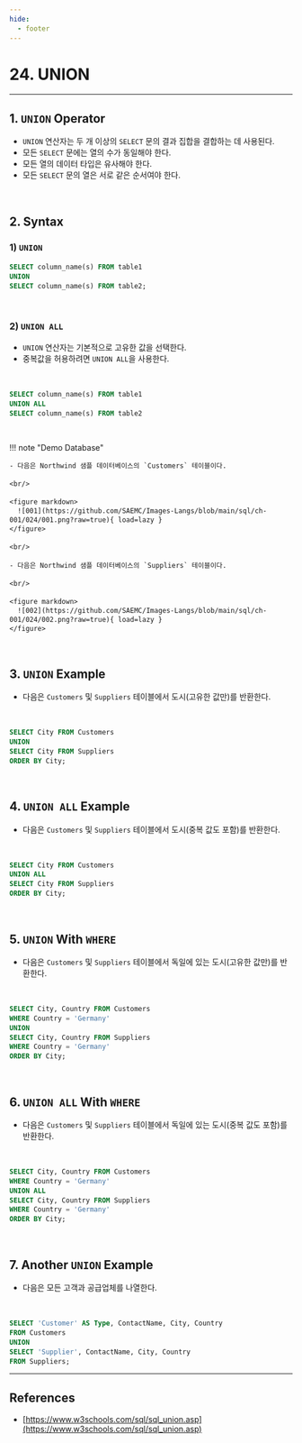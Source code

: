 ```yaml
---
hide:
  - footer
---
```


# 24. UNION

---

## 1. `UNION` Operator

- `UNION` 연산자는 두 개 이상의 `SELECT` 문의 결과 집합을 결합하는 데 사용된다.
- 모든 `SELECT` 문에는 열의 수가 동일해야 한다.
- 모든 열의 데이터 타입은 유사해야 한다.
- 모든 `SELECT` 문의 열은 서로 같은 순서여야 한다.

<br/>

## 2. Syntax

### 1) `UNION`

```sql
SELECT column_name(s) FROM table1
UNION
SELECT column_name(s) FROM table2;
```

<br/>

### 2) `UNION ALL`

- `UNION` 연산자는 기본적으로 고유한 값을 선택한다.
- 중복값을 허용하려면 `UNION ALL`을 사용한다.

<br/>

```sql
SELECT column_name(s) FROM table1
UNION ALL
SELECT column_name(s) FROM table2
```

<br/>

!!! note "Demo Database"

    - 다음은 Northwind 샘플 데이터베이스의 `Customers` 테이블이다.

    <br/>

    <figure markdown>
      ![001](https://github.com/SAEMC/Images-Langs/blob/main/sql/ch-001/024/001.png?raw=true){ load=lazy }
    </figure>

    <br/>

    - 다음은 Northwind 샘플 데이터베이스의 `Suppliers` 테이블이다.

    <br/>

    <figure markdown>
      ![002](https://github.com/SAEMC/Images-Langs/blob/main/sql/ch-001/024/002.png?raw=true){ load=lazy }
    </figure>

<br/>

## 3. `UNION` Example

- 다음은 `Customers` 및 `Suppliers` 테이블에서 도시(고유한 값만)를 반환한다.

<br/>

```sql
SELECT City FROM Customers
UNION
SELECT City FROM Suppliers
ORDER BY City;
```

<br/>

## 4. `UNION ALL` Example

- 다음은 `Customers` 및 `Suppliers` 테이블에서 도시(중복 값도 포함)를 반환한다.

<br/>

```sql
SELECT City FROM Customers
UNION ALL
SELECT City FROM Suppliers
ORDER BY City;
```

<br/>

## 5. `UNION` With `WHERE`

- 다음은 `Customers` 및 `Suppliers` 테이블에서 독일에 있는 도시(고유한 값만)를 반환한다.

<br/>

```sql
SELECT City, Country FROM Customers
WHERE Country = 'Germany'
UNION
SELECT City, Country FROM Suppliers
WHERE Country = 'Germany'
ORDER BY City;
```

<br/>

## 6. `UNION ALL` With `WHERE`

- 다음은 `Customers` 및 `Suppliers` 테이블에서 독일에 있는 도시(중복 값도 포함)를 반환한다.

<br/>

```sql
SELECT City, Country FROM Customers
WHERE Country = 'Germany'
UNION ALL
SELECT City, Country FROM Suppliers
WHERE Country = 'Germany'
ORDER BY City;
```

<br/>

## 7. Another `UNION` Example

- 다음은 모든 고객과 공급업체를 나열한다.

<br/>

```sql
SELECT 'Customer' AS Type, ContactName, City, Country
FROM Customers
UNION
SELECT 'Supplier', ContactName, City, Country
FROM Suppliers;
```

---

## References

- [https://www.w3schools.com/sql/sql_union.asp](https://www.w3schools.com/sql/sql_union.asp)
